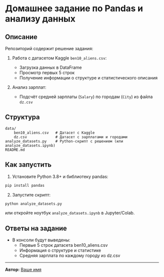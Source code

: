 # Домашнее задание по Pandas и анализу данных

## Описание

Репозиторий содержит решение задания:

1. Работа с датасетом Kaggle `ben10_aliens.csv`:
    - Загрузка данных в DataFrame
    - Просмотр первых 5 строк
    - Получение информации о структуре и статистического описания

2. Анализ зарплат:
    - Подсчёт средней зарплаты (`Salary`) по городам (`City`) из файла `dz.csv`

## Структура

```
data/
    ben10_aliens.csv   # Датасет с Kaggle
    dz.csv             # Датасет с зарплатами и городами
analyze_datasets.py    # Python-скрипт с решением (или analyze_datasets.ipynb)
README.md
```

## Как запустить

1. Установите Python 3.8+ и библиотеку pandas:

```bash
pip install pandas
```

2. Запустите скрипт:

```bash
python analyze_datasets.py
```

или откройте ноутбук `analyze_datasets.ipynb` в Jupyter/Colab.

## Ответы на задание

- В консоли будут выведены:
    - Первые 5 строк датасета ben10_aliens.csv
    - Информация о структуре и статистике
    - Средняя зарплата по каждому городу из dz.csv

---

**Автор:** [Ваше имя](https://github.com/your-github)
